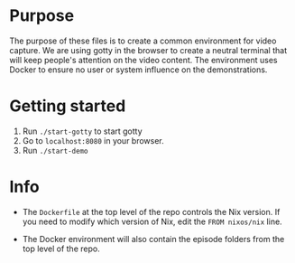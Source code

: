 # Purpose

The purpose of these files is to create a common environment for video capture.
We are using gotty in the browser to create a neutral terminal that will keep people's attention on the video content. 
The environment uses Docker to ensure no user or system influence on the demonstrations.

# Getting started

1. Run `./start-gotty` to start gotty
2. Go to `localhost:8080` in your browser.
3. Run `./start-demo`

# Info

- The `Dockerfile` at the top level of the repo controls the Nix version.
  If you need to modify which version of Nix, edit the `FROM nixos/nix` line.

- The Docker environment will also contain the episode folders from the top level of the repo.
